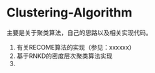 # Clustering-Algorithm

主要是关于聚类算法，自己的思路以及相关实现代码。

1. 有关RECOME算法的实现（参见：xxxxxx）
2. 基于RNKD的密度层次聚类算法实现
3. 